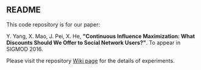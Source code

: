 ## README

This code repository is for our paper:

Y. Yang, X. Mao, J. Pei, X. He, **"Continuous Influence Maximization: What Discounts Should We Offer to Social Network Users?"**. To appear in SIGMOD 2016.


Please visit the repository [Wiki page](https://github.com/IDEAL-Lab/CIM/wiki "CIM Wiki") for the details of experiments.



